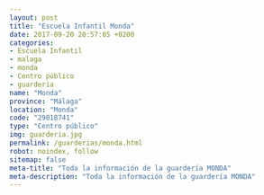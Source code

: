 ```yaml
---
layout: post
title: "Escuela Infantil Monda"
date: 2017-09-20 20:57:05 +0200
categories:
- Escuela Infantil
- malaga
- monda
- Centro público
- guarderia
name: "Monda"
province: "Málaga"
location: "Monda"
code: "29018741"
type: "Centro público"
img: guarderia.jpg
permalink: /guarderias/monda.html
robot: noindex, follow
sitemap: false
meta-title: "Toda la información de la guardería MONDA"
meta-description: "Toda la información de la guardería MONDA"
---
```

